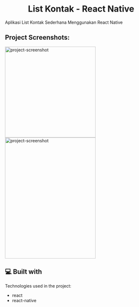 <h1 align="center" id="title">List Kontak - React Native</h1>

<p id="description">Aplikasi List Kontak Sederhana Menggunakan React Native</p>

<h2>Project Screenshots:</h2>

<img src="https://res.cloudinary.com/dg6ktaklq/image/upload/v1719726216/Screenshot_2024-06-30_124240_upvodl.png" alt="project-screenshot" width="300">

<img src="https://res.cloudinary.com/dg6ktaklq/image/upload/v1719726216/Screenshot_2024-06-30_124257_wijrzq.png" alt="project-screenshot" width="300" height="400/">

  
  
<h2>💻 Built with</h2>

Technologies used in the project:

*   react
*   react-native